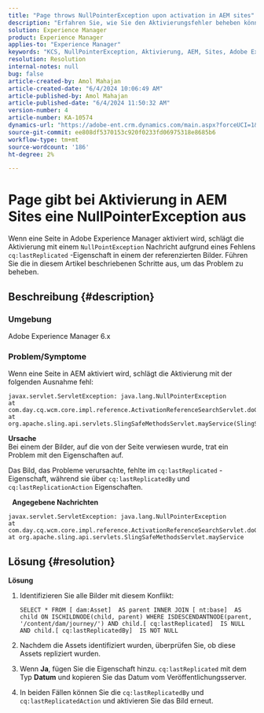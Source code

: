 ```yaml
---
title: "Page throws NullPointerException upon activation in AEM sites"
description: "Erfahren Sie, wie Sie den Aktivierungsfehler beheben können, wenn eine Seite in Adobe Experience Manager aktiviert wird (AEM)."
solution: Experience Manager
product: Experience Manager
applies-to: "Experience Manager"
keywords: "KCS, NullPointerException, Aktivierung, AEM, Sites, Adobe Experience Manager, 6.x"
resolution: Resolution
internal-notes: null
bug: false
article-created-by: Amol Mahajan
article-created-date: "6/4/2024 10:06:49 AM"
article-published-by: Amol Mahajan
article-published-date: "6/4/2024 11:50:32 AM"
version-number: 4
article-number: KA-10574
dynamics-url: "https://adobe-ent.crm.dynamics.com/main.aspx?forceUCI=1&pagetype=entityrecord&etn=knowledgearticle&id=773ddf26-5a22-ef11-840b-6045bd006704"
source-git-commit: ee808df5370153c920f0233fd06975318e8685b6
workflow-type: tm+mt
source-wordcount: '186'
ht-degree: 2%

---
```


# Page gibt bei Aktivierung in AEM Sites eine NullPointerException aus


Wenn eine Seite in Adobe Experience Manager aktiviert wird, schlägt die Aktivierung mit einem `NullPointException` Nachricht aufgrund eines Fehlens `cq:lastReplicated` -Eigenschaft in einem der referenzierten Bilder. Führen Sie die in diesem Artikel beschriebenen Schritte aus, um das Problem zu beheben.

## Beschreibung {#description}


### Umgebung

Adobe Experience Manager 6.x





### Problem/Symptome

Wenn eine Seite in AEM aktiviert wird, schlägt die Aktivierung mit der folgenden Ausnahme fehl:


```
javax.servlet.ServletException: java.lang.NullPointerException
at com.day.cq.wcm.core.impl.reference.ActivationReferenceSearchServlet.doGet(ActivationReferenceSearchServlet.java:175)
at org.apache.sling.api.servlets.SlingSafeMethodsServlet.mayService(SlingSafeMethodsServlet.java:269)
```



<b>Ursache</b>
<br>Bei einem der Bilder, auf die von der Seite verwiesen wurde, trat ein Problem mit den Eigenschaften auf.


Das Bild, das Probleme verursachte, fehlte im `cq:lastReplicated` -Eigenschaft, während sie über `cq:lastReplicatedBy` und `cq:lastReplicationAction` Eigenschaften.

 
<b>Angegebene Nachrichten</b>


```
javax.servlet.ServletException: java.lang.NullPointerException
at com.day.cq.wcm.core.impl.reference.ActivationReferenceSearchServlet.doGet
at org.apache.sling.api.servlets.SlingSafeMethodsServlet.mayService
```



## Lösung {#resolution}


<b>Lösung</b>

1. Identifizieren Sie alle Bilder mit diesem Konflikt:

   ```
   SELECT * FROM [ dam:Asset]  AS parent INNER JOIN [ nt:base]  AS child ON ISCHILDNODE(child, parent) WHERE ISDESCENDANTNODE(parent, '/content/dam/journey/') AND child.[ cq:lastReplicated]  IS NULL AND child.[ cq:lastReplicatedBy]  IS NOT NULL
   ```


2. Nachdem die Assets identifiziert wurden, überprüfen Sie, ob diese Assets repliziert wurden.
3. Wenn <b>Ja</b>, fügen Sie die Eigenschaft hinzu. `cq:lastReplicated` mit dem Typ <b>Datum</b> und kopieren Sie das Datum vom Veröffentlichungsserver.
4. In beiden Fällen können Sie die `cq:lastReplicatedBy` und `cq:lastReplicatedAction` und aktivieren Sie das Bild erneut.

